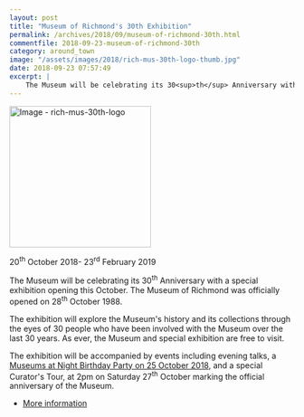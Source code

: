 ```yaml
---
layout: post
title: "Museum of Richmond's 30th Exhibition"
permalink: /archives/2018/09/museum-of-richmond-30th.html
commentfile: 2018-09-23-museum-of-richmond-30th
category: around_town
image: "/assets/images/2018/rich-mus-30th-logo-thumb.jpg"
date: 2018-09-23 07:57:49
excerpt: |
    The Museum will be celebrating its 30<sup>th</sup> Anniversary with a special exhibition opening this October. The Museum of Richmond was officially opened on 28<sup>th</sup> October 1988.   
---
```


<a href="/assets/images/2018/rich-mus-30th-logo.jpg" title="Click for a larger image"><img src="/assets/images/2018/rich-mus-30th-logo-thumb.jpg" width="250" alt="Image - rich-mus-30th-logo"  class="photo right"/></a>

20<sup>th</sup> October 2018- 23<sup>rd</sup> February 2019

The Museum will be celebrating its 30<sup>th</sup> Anniversary with a special exhibition opening this October. The Museum of Richmond was officially opened on 28<sup>th</sup> October 1988.

The exhibition will explore the Museum's history and its collections through the eyes of 30 people who have been involved with the Museum over the last 30 years. As ever, the Museum and special exhibition are free to visit.

The exhibition will be accompanied by events including evening talks, a [Museums at Night Birthday Party on 25 October 2018](https://www.eventbrite.co.uk/e/museums-at-night-halloween-birthday-party-tickets-49979393712), and a special Curator's Tour, at 2pm on Saturday 27<sup>th</sup> October marking the official anniversary of the Museum.

* [More information](http://www.museumofrichmond.com)

